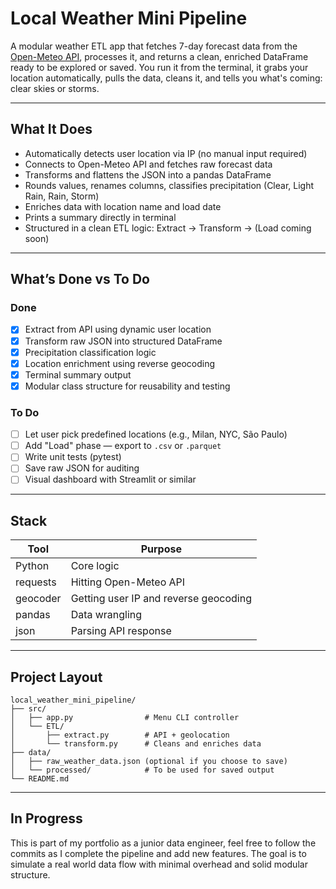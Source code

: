 # Local Weather Mini Pipeline

A modular weather ETL app that fetches 7-day forecast data from the [Open-Meteo API](https://open-meteo.com), processes it, and returns a clean, enriched DataFrame ready to be explored or saved. You run it from the terminal, it grabs your location automatically, pulls the data, cleans it, and tells you what's coming: clear skies or storms.

---

## What It Does

- Automatically detects user location via IP (no manual input required)
- Connects to Open-Meteo API and fetches raw forecast data
- Transforms and flattens the JSON into a pandas DataFrame
- Rounds values, renames columns, classifies precipitation (Clear, Light Rain, Rain, Storm)
- Enriches data with location name and load date
- Prints a summary directly in terminal
- Structured in a clean ETL logic: Extract → Transform → (Load coming soon)

---

## What’s Done vs To Do

### Done
- [x] Extract from API using dynamic user location
- [x] Transform raw JSON into structured DataFrame
- [x] Precipitation classification logic
- [x] Location enrichment using reverse geocoding
- [x] Terminal summary output
- [x] Modular class structure for reusability and testing

### To Do
- [ ] Let user pick predefined locations (e.g., Milan, NYC, São Paulo)
- [ ] Add "Load" phase — export to `.csv` or `.parquet`
- [ ] Write unit tests (pytest)
- [ ] Save raw JSON for auditing
- [ ] Visual dashboard with Streamlit or similar

---

## Stack

| Tool        | Purpose                           |
|-------------|-----------------------------------|
| Python      | Core logic                        |
| requests    | Hitting Open-Meteo API            |
| geocoder    | Getting user IP and reverse geocoding |
| pandas      | Data wrangling                    |
| json        | Parsing API response              |

---

## Project Layout

```
local_weather_mini_pipeline/
├── src/
│   ├── app.py                # Menu CLI controller
│   └── ETL/
│       ├── extract.py        # API + geolocation
│       └── transform.py      # Cleans and enriches data
├── data/
│   ├── raw_weather_data.json (optional if you choose to save)
│   └── processed/            # To be used for saved output
└── README.md
```

---

## In Progress

This is part of my portfolio as a junior data engineer, feel free to follow the commits as I complete the pipeline and add new features. The goal is to simulate a real world data flow with minimal overhead and solid modular structure.

